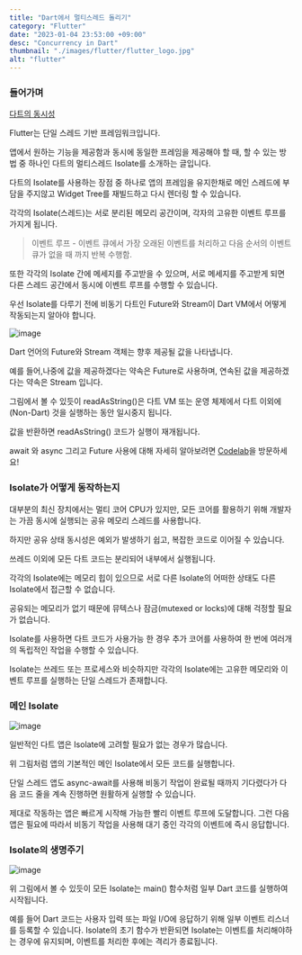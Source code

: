 ```yaml
---
title: "Dart에서 멀티스레드 돌리기"
category: "Flutter"
date: "2023-01-04 23:53:00 +09:00"
desc: "Concurrency in Dart"
thumbnail: "./images/flutter/flutter_logo.jpg"
alt: "flutter"
---
```


### 들어가며

[다트의 동시성](https://dart.dev/guides/language/concurrency)

Flutter는 단일 스레드 기반 프레임워크입니다.

앱에서 원하는 기능을 제공함과 동시에 동일한 프레임을 제공해야 할 때, 할 수 있는 방법 중 하나인 다트의 멀티스레드 Isolate를 소개하는 글입니다.

다트의 Isolate를 사용하는 장점 중 하나로 앱의 프레임을 유지한채로 메인 스레드에 부담을 주지않고 Widget Tree를 재빌드하고 다시 렌더링 할 수 있습니다.

각각의 Isolate(스레드)는 서로 분리된 메모리 공간이며, 각자의 고유한 이벤트 루프를 가지게 됩니다.

> 이벤트 루프 - 이벤트 큐에서 가장 오래된 이벤트를 처리하고 다음 순서의 이벤트 큐가 없을 때 까지 반복 수행함.

또한 각각의 Isolate 간에 메세지를 주고받을 수 있으며, 서로 메세지를 주고받게 되면 다른 스레드 공간에서 동시에 이벤트 루프를 수행할 수 있습니다.

우선 Isolate를 다루기 전에 비동기 다트인 Future와 Stream이 Dart VM에서 어떻게 작동되는지 알아야 합니다.

![image](https://user-images.githubusercontent.com/85836879/210585348-eeecb8b1-4d99-4cb5-a408-fdbc23182d15.png)

Dart 언어의 Future와 Stream 객체는 향후 제공될 값을 나타냅니다.

예를 들어,나중에 값을 제공하겠다는 약속은 Future<T>로 사용하며, 연속된 값을 제공하겠다는 약속은 Stream<T> 입니다.

그림에서 볼 수 있듯이 readAsString()은 다트 VM 또는 운영 체제에서 다트 이외에(Non-Dart) 것을 실행하는 동안 일시중지 됩니다.

값을 반환하면 readAsString() 코드가 실행이 재개됩니다. 

await 와 async 그리고 Future 사용에 대해 자세히 알아보려면 [Codelab](https://dart.dev/codelabs/async-await)을 방문하세요!

### Isolate가 어떻게 동작하는지
대부분의 최신 장치에서는 멀티 코어 CPU가 있지만, 모든 코어를 활용하기 위해 개발자는 가끔 동시에 실행되는 공유 메모리 스레드를 사용합니다.

하지만 공유 상태 동시성은 예외가 발생하기 쉽고, 복잡한 코드로 이어질 수 있습니다.

쓰레드 이외에 모든 다트 코드는 분리되어 내부에서 실행됩니다.

각각의 Isolate에는 메모리 힙이 있으므로 서로 다른 Isolate의 어떠한 상태도 다른 Isolate에서 접근할 수 없습니다.

공유되는 메모리가 없기 때문에 뮤텍스나 잠금(mutexed or locks)에 대해 걱정할 필요가 없습니다.

Isolate를 사용하면 다트 코드가 사용가능 한 경우 추가 코어를 사용하여 한 번에 여러개의 독립적인 작업을 수행할 수 있습니다. 

Isolate는 쓰레드 또는 프로세스와 비슷하지만 각각의 Isolate에는 고유한 메모리와 이벤트 루프를 실행하는 단일 스레드가 존재합니다. 

### 메인 Isolate

![image](https://user-images.githubusercontent.com/85836879/212456603-6d95a6da-32ef-4ef3-889f-c22e9552d2cf.png)

일반적인 다트 앱은 Isolate에 고려할 필요가 없는 경우가 많습니다.

위 그림처럼 앱의 기본적인 메인 Isolate에서 모든 코드를 실행합니다.

단일 스레드 앱도 async-await를 사용해 비동기 작업이 완료될 때까지 기다렸다가 다음 코드 줄을 계속 진행하면 원활하게 실행할 수 있습니다.

제대로 작동하는 앱은 빠르게 시작해 가능한 빨리 이벤트 루프에 도달합니다. 그런 다음 앱은 필요에 따라서 비동기 작업을 사용해 대기 중인 각각의 이벤트에 즉시 응답합니다.

### Isolate의 생명주기

![image](https://user-images.githubusercontent.com/85836879/212456804-1e474097-eac8-46f8-986f-25581978bf4e.png)

위 그림에서 볼 수 있듯이 모든 Isolate는 main() 함수처럼 일부 Dart 코드를 실행하여 시작됩니다.

예를 들어 Dart 코드는 사용자 입력 또는 파일 I/O에 응답하기 위해 일부 이벤트 리스너를 등록할 수 있습니다. Isolate의 초기 함수가 반환되면 Isolate는 이벤트를 처리해야하는 경우에 유지되며, 이벤트를 처리한 후에는 격리가 종료됩니다.

